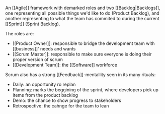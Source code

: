 An [[Agile]] framework with demarked roles and two [[Backlog|Backlogs]], one representing all possible things we'd like to do (Product Backlog), and another representing to what the team has commited to during the current [[Sprint]] (Sprint Backlog).

The roles are:
- [[Product Owner]]: responsible to bridge the development team with [[business]]' needs and wants
- [[Scrum Master]]: responsible to make sure everyone is doing their proper version of scrum
- [[Development Team]]: the [[Software]] workforce

Scrum also has a strong [[Feedback]]-mentallity seen in its many rituals:
- Daily: an opportunity ro replan
- Planning: marks the beggining of the sprint, where developers pick up items from the product backlog
- Demo: the chance to show progress to stakeholders
- Retrospective: the cahnge for the team to lean